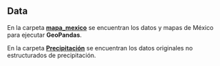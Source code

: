 ## Data

En la carpeta [**mapa_mexico**](data/mapa_mexico) se encuentran los datos y mapas de México para ejecutar **GeoPandas**.

En la carpeta [**Precipitación**](data/Precipitacion) se encuentran los datos originales no estructurados de precipitación.
